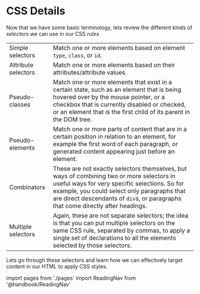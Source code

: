 # CSS Details

Now that we have some basic terminology, lets review the different kinds of _selectors_ we can use in our CSS _rules_

|                     |                                                                                                                                                                                                                                                                               |
| ------------------- | ----------------------------------------------------------------------------------------------------------------------------------------------------------------------------------------------------------------------------------------------------------------------------- |
| Simple selectors    | Match one or more elements based on element `type`, `class`, or `id`.                                                                                                                                                                                                         |
| Attribute selectors | Match one or more elements based on their attributes/attribute values.                                                                                                                                                                                                        |
| Pseudo-classes      | Match one or more elements that exist in a certain state, such as an element that is being hovered over by the mouse pointer, or a checkbox that is currently disabled or checked, or an element that is the first child of its parent in the DOM tree.                       |
| Pseudo-elements     | Match one or more parts of content that are in a certain position in relation to an element, for example the first word of each paragraph, or generated content appearing just before an element.                                                                             |
| Combinators         | These are not exactly selectors themselves, but ways of combining two or more selectors in useful ways for very specific selections. So for example, you could select only paragraphs that are direct descendants of `div`s, or paragraphs that come directly after headings. |
| Multiple selectors  | Again, these are not separate selectors; the idea is that you can put multiple selectors on the same CSS rule, separated by commas, to apply a single set of declarations to all the elements selected by those selectors.                                                    |

Lets go through these selectors and learn how we can effectively target content in our HTML to apply CSS styles.

import pages from './pages'
import ReadingNav from '@handbook/ReadingNav'

<ReadingNav pages={pages}/>
